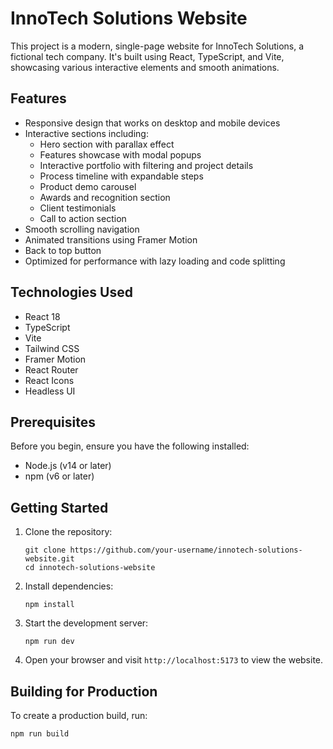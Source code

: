 # InnoTech Solutions Website

This project is a modern, single-page website for InnoTech Solutions, a fictional tech company. It's built using React, TypeScript, and Vite, showcasing various interactive elements and smooth animations.

## Features

- Responsive design that works on desktop and mobile devices
- Interactive sections including:
  - Hero section with parallax effect
  - Features showcase with modal popups
  - Interactive portfolio with filtering and project details
  - Process timeline with expandable steps
  - Product demo carousel
  - Awards and recognition section
  - Client testimonials
  - Call to action section
- Smooth scrolling navigation
- Animated transitions using Framer Motion
- Back to top button
- Optimized for performance with lazy loading and code splitting

## Technologies Used

- React 18
- TypeScript
- Vite
- Tailwind CSS
- Framer Motion
- React Router
- React Icons
- Headless UI

## Prerequisites

Before you begin, ensure you have the following installed:
- Node.js (v14 or later)
- npm (v6 or later)

## Getting Started

1. Clone the repository:
   ```
   git clone https://github.com/your-username/innotech-solutions-website.git
   cd innotech-solutions-website
   ```

2. Install dependencies:
   ```
   npm install
   ```

3. Start the development server:
   ```
   npm run dev
   ```

4. Open your browser and visit `http://localhost:5173` to view the website.

## Building for Production

To create a production build, run:
```
npm run build
```


